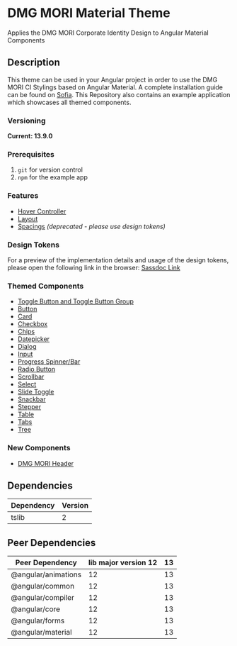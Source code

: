 ﻿# DMG MORI Material Theme

Applies the DMG MORI Corporate Identity Design to Angular Material Components

## Description

This theme can be used in your Angular project in order to use the DMG MORI CI Stylings based on Angular Material.
A complete installation guide can be found on [Sofia](https://design.dmgmori.com/89b6ee2a3/p/383cb2-theme/b/396185).
This Repository also contains an example application which showcases all themed components.

### Versioning

**Current: 13.9.0**

### Prerequisites

1. `git` for version control
1. `npm` for the example app

### Features

- [Hover Controller](./docs/hover-controller.md)
- [Layout](./docs/layout.md)
- [Spacings](./docs/spacings.md) _(deprecated - please use design tokens)_

### Design Tokens

For a preview of the implementation details and usage of the design tokens, please open the following link in the browser: [Sassdoc Link](./docs/sassdoc/index.html)

### Themed Components

- [Toggle Button and Toggle Button Group](./docs/toggle-buttons.md)
- [Button](./docs/buttons.md)
- [Card](./docs/cards.md)
- [Checkbox](./docs/checkbox.md)
- [Chips](./docs/chips.md)
- [Datepicker](./docs/datepicker.md)
- [Dialog](./docs/dialog.md)
- [Input](./docs/inputs.md)
- [Progress Spinner/Bar](./docs/progress.md)
- [Radio Button](./docs/radio-buttons.md)
- [Scrollbar](./docs/scrollbar.md)
- [Select](./docs/select.md)
- [Slide Toggle](./docs/slide-toggle.md)
- [Snackbar](./docs/snackbar.md)
- [Stepper](./docs/stepper.md)
- [Table](./docs/table.md)
- [Tabs](./docs/tabs.md)
- [Tree](./docs/tree.md)

### New Components

- [DMG MORI Header](./docs/dmg-header.md)

## Dependencies

| Dependency | Version |
| ---------- | ------- |
| tslib      | 2       |

## Peer Dependencies

| Peer Dependency     | lib major version 12 | 13  |
| ------------------- | -------------------- | --- |
| @angular/animations | 12                   | 13  |
| @angular/common     | 12                   | 13  |
| @angular/compiler   | 12                   | 13  |
| @angular/core       | 12                   | 13  |
| @angular/forms      | 12                   | 13  |
| @angular/material   | 12                   | 13  |
